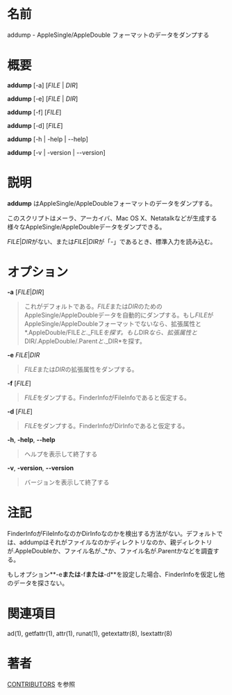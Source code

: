 # 名前

addump - AppleSingle/AppleDouble フォーマットのデータをダンプする

# 概要

**addump** [-a] [*FILE* | *DIR*]

**addump** [-e] [*FILE* | *DIR*]

**addump** [-f] [*FILE*]

**addump** [-d] [*FILE*]

**addump** [-h | -help | --help]

**addump** [-v | -version | --version]

# 説明

**addump** はAppleSingle/AppleDoubleフォーマットのデータをダンプする。

このスクリプトはメーラ、アーカイバ、Mac OS
X、Netatalkなどが生成する様々なAppleSingle/AppleDoubleデータをダンプできる。

*FILE*\|*DIR*がない、または*FILE*\|*DIR*が「-」であるとき、標準入力を読み込む。

# オプション

**-a** [*FILE*|*DIR*]

> これがデフォルトである。*FILE*または*DIR*のためのAppleSingle/AppleDoubleデータを自動的にダンプする。もし*FILE*がAppleSingle/AppleDoubleフォーマットでないなら、拡張属性と*.AppleDouble/FILE*と*.\_FILE*を探す。もし*DIR*なら、拡張属性と*DIR/.AppleDouble/.Parent*と*.\_DIR*を探す。

**-e** *FILE*|*DIR*

> *FILE*または*DIR*の拡張属性をダンプする。

**-f** [*FILE*]

> *FILE*をダンプする。FinderInfoがFileInfoであると仮定する。

**-d** [*FILE*]

> *FILE*をダンプする。FinderInfoがDirInfoであると仮定する。

**-h**, **-help**, **--help**

> ヘルプを表示して終了する

**-v**, **-version**, **--version**

> バージョンを表示して終了する

# 注記

FinderInfoがFileInfoなのかDirInfoなのかを検出する方法がない。デフォルトでは、addumpはそれがファイルなのかディレクトリなのか、親ディレクトリが.AppleDoubleか、ファイル名が.\_\*か、ファイル名が.Parentかなどを調査する。

もしオプション**-e**または**-f**または**-d**を設定した場合、FinderInfoを仮定し他のデータを探さない。

# 関連項目

ad(1), getfattr(1), attr(1), runat(1), getextattr(8), lsextattr(8)

# 著者

[CONTRIBUTORS](https://netatalk.io/contributors) を参照
